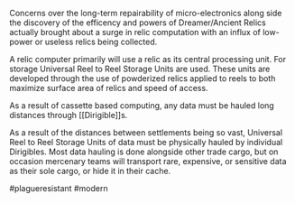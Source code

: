 Concerns over the long-term repairability of micro-electronics along side the discovery of the efficency and powers of Dreamer/Ancient Relics  actually brought about a surge in relic computation with an influx of low-power or useless relics being collected.

A relic computer primarily will use a relic as its central processing unit. For storage Universal Reel to Reel Storage Units are used. These units are developed through the use of powderized relics applied to reels to both maximize surface area of relics and speed of access.

As a result of cassette based computing, any data must be hauled long distances through [[Dirigible]]s.

As a result of the distances between settlements being so vast, Universal Reel to Reel Storage Units of data must be physically hauled by individual Dirigibles. Most data hauling is done alongside other trade cargo, but on occasion mercenary teams will transport rare, expensive, or sensitive data as their sole cargo, or hide it in their cache.


#plagueresistant #modern